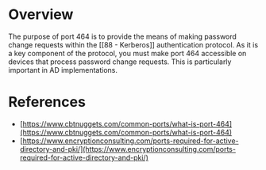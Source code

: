 # Overview
The purpose of port 464 is to provide the means of making password change requests within the [[88 - Kerberos]] authentication protocol. As it is a key component of the protocol, you must make port 464 accessible on devices that process password change requests. This is particularly important in AD implementations.

# References
- [https://www.cbtnuggets.com/common-ports/what-is-port-464](https://www.cbtnuggets.com/common-ports/what-is-port-464)
- [https://www.encryptionconsulting.com/ports-required-for-active-directory-and-pki/](https://www.encryptionconsulting.com/ports-required-for-active-directory-and-pki/)